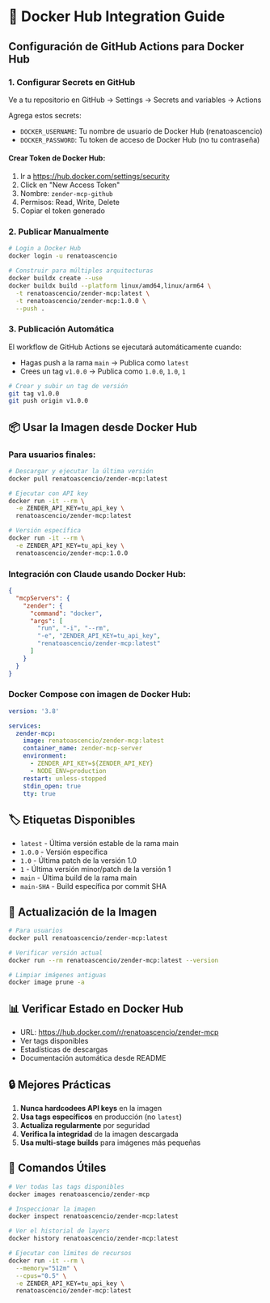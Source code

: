 # 🐳 Docker Hub Integration Guide

## Configuración de GitHub Actions para Docker Hub

### 1. Configurar Secrets en GitHub

Ve a tu repositorio en GitHub → Settings → Secrets and variables → Actions

Agrega estos secrets:
- `DOCKER_USERNAME`: Tu nombre de usuario de Docker Hub (renatoascencio)
- `DOCKER_PASSWORD`: Tu token de acceso de Docker Hub (no tu contraseña)

#### Crear Token de Docker Hub:
1. Ir a https://hub.docker.com/settings/security
2. Click en "New Access Token"
3. Nombre: `zender-mcp-github`
4. Permisos: Read, Write, Delete
5. Copiar el token generado

### 2. Publicar Manualmente

```bash
# Login a Docker Hub
docker login -u renatoascencio

# Construir para múltiples arquitecturas
docker buildx create --use
docker buildx build --platform linux/amd64,linux/arm64 \
  -t renatoascencio/zender-mcp:latest \
  -t renatoascencio/zender-mcp:1.0.0 \
  --push .
```

### 3. Publicación Automática

El workflow de GitHub Actions se ejecutará automáticamente cuando:
- Hagas push a la rama `main` → Publica como `latest`
- Crees un tag `v1.0.0` → Publica como `1.0.0`, `1.0`, `1`

```bash
# Crear y subir un tag de versión
git tag v1.0.0
git push origin v1.0.0
```

## 📦 Usar la Imagen desde Docker Hub

### Para usuarios finales:

```bash
# Descargar y ejecutar la última versión
docker pull renatoascencio/zender-mcp:latest

# Ejecutar con API key
docker run -it --rm \
  -e ZENDER_API_KEY=tu_api_key \
  renatoascencio/zender-mcp:latest

# Versión específica
docker run -it --rm \
  -e ZENDER_API_KEY=tu_api_key \
  renatoascencio/zender-mcp:1.0.0
```

### Integración con Claude usando Docker Hub:

```json
{
  "mcpServers": {
    "zender": {
      "command": "docker",
      "args": [
        "run", "-i", "--rm",
        "-e", "ZENDER_API_KEY=tu_api_key",
        "renatoascencio/zender-mcp:latest"
      ]
    }
  }
}
```

### Docker Compose con imagen de Docker Hub:

```yaml
version: '3.8'

services:
  zender-mcp:
    image: renatoascencio/zender-mcp:latest
    container_name: zender-mcp-server
    environment:
      - ZENDER_API_KEY=${ZENDER_API_KEY}
      - NODE_ENV=production
    restart: unless-stopped
    stdin_open: true
    tty: true
```

## 🏷️ Etiquetas Disponibles

- `latest` - Última versión estable de la rama main
- `1.0.0` - Versión específica
- `1.0` - Última patch de la versión 1.0
- `1` - Última versión minor/patch de la versión 1
- `main` - Última build de la rama main
- `main-SHA` - Build específica por commit SHA

## 🔄 Actualización de la Imagen

```bash
# Para usuarios
docker pull renatoascencio/zender-mcp:latest

# Verificar versión actual
docker run --rm renatoascencio/zender-mcp:latest --version

# Limpiar imágenes antiguas
docker image prune -a
```

## 📊 Verificar Estado en Docker Hub

- URL: https://hub.docker.com/r/renatoascencio/zender-mcp
- Ver tags disponibles
- Estadísticas de descargas
- Documentación automática desde README

## 🔒 Mejores Prácticas

1. **Nunca hardcodees API keys** en la imagen
2. **Usa tags específicos** en producción (no `latest`)
3. **Actualiza regularmente** por seguridad
4. **Verifica la integridad** de la imagen descargada
5. **Usa multi-stage builds** para imágenes más pequeñas

## 🚀 Comandos Útiles

```bash
# Ver todas las tags disponibles
docker images renatoascencio/zender-mcp

# Inspeccionar la imagen
docker inspect renatoascencio/zender-mcp:latest

# Ver el historial de layers
docker history renatoascencio/zender-mcp:latest

# Ejecutar con límites de recursos
docker run -it --rm \
  --memory="512m" \
  --cpus="0.5" \
  -e ZENDER_API_KEY=tu_api_key \
  renatoascencio/zender-mcp:latest
```